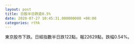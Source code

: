 ```yaml
---
layout: post
title: 日股半日跌逾0.5%
date: 2020-07-27 10:45:31.000000000 +08:00
categories: rthk
---
```


東京股市下跌。日經指數半日跌122點，報22629點，跌幅0.54%。
